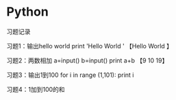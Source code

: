# Python
习题记录

习题1：输出hello world
print 'Hello World '
【Hello World 】

习题2：两数相加
a=input()
b=input()
print a+b
【9
 10
 19】

习题3：输出1到100
for i in range (1,101):
    print i
    
习题4：1加到100的和
